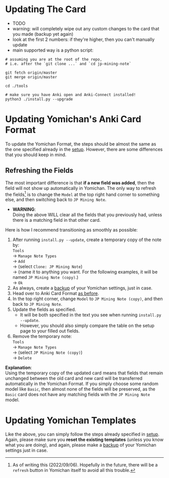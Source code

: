 

# Updating The Card
- TODO
- warning: will completely wipe out any custom changes to the card that you made (backup yet again)
- look at the first 2 numbers: if they're higher, then you can't manually update
- main supported way is a python script: 

```
# assuming you are at the root of the repo,
# i.e. after the `git clone ...` and `cd jp-mining-note`

git fetch origin/master
git merge origin/master

cd ./tools

# make sure you have Anki open and Anki-Connect installed!
python3 ./install.py --upgrade
```

# Updating Yomichan's Anki Card Format

To update the Yomichan Format, the steps should be almost the same as the
one specified already in the [setup](setup#yomichan-fields).
However, there are some differences that you should keep in mind.

## Refreshing the Fields
The most important difference is that **if a new field was added**,
then the field will not show up automatically in Yomichan.
The only way to refresh the fields[^1]
is to change the `Model` at the top right hand corner to something else,
and then switching back to `JP Mining Note`.

[^1]:
    As of writing this (2022/09/06). Hopefully in the future, there will be a `refresh` button
    in Yomichan itself to avoid all this trouble.

* **WARNING**: <br>
  Doing the above WILL clear all the fields that you previously had, unless there
  is a matching field in that other card.

Here is how I recommend transitioning as smoothly as possible:
1. After running `install.py --update`, create a temporary copy of the note by: <br>
    `Tools` <br>
    →  `Manage Note Types` <br>
    →  `Add` <br>
    →  (select `Clone: JP Mining Note`) <br>
    →  (name it to anything you want. For the following examples, it will be named `JP Mining Note (copy)`.) <br>
    →  `Ok`
1. As always, create a [backup](setup#preliminary-steps) of your Yomichan settings, just in case.
1. Head over to Anki Card Format [as before](setup#yomichan-fields).
1. In the top right corner, change `Model` to `JP Mining Note (copy)`, and then back to `JP Mining Note`.
1. Update the fields as specified.
    - It will be both specified in the text you see when running `install.py --update`.
    - However, you should also simply compare the table on the setup page to your filled out fields.
1. Remove the temporary note: <br>
    `Tools` <br>
    →  `Manage Note Types` <br>
    →  (select `JP Mining Note (copy)`) <br>
    →  `Delete`

**Explanation**: <br>
Using the temporary copy of the updated card
means that fields that remain unchanged between the old card and new card
will be transferred automatically in the Yomichan Format.
If you simply choose some random model like `Basic`,
then almost none of the fields will be preserved, as the `Basic` card
does not have any matching fields with the `JP Mining Note` model.


# Updating Yomichan Templates
Like the above, you can simply follow the steps already specified in [setup](setup#yomichan-templates).
Again, please make sure you **reset the existing templates** (unless you know what you are doing),
and again, please make a [backup](setup#preliminary-steps) of your Yomichan settings just in case.


